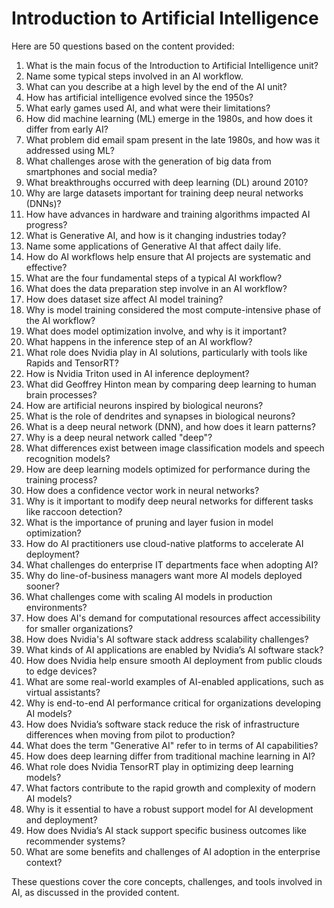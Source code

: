 # Introduction to Artificial Intelligence

Here are 50 questions based on the content provided:

1. What is the main focus of the Introduction to Artificial Intelligence unit?
2. Name some typical steps involved in an AI workflow.
3. What can you describe at a high level by the end of the AI unit?
4. How has artificial intelligence evolved since the 1950s?
5. What early games used AI, and what were their limitations?
6. How did machine learning (ML) emerge in the 1980s, and how does it differ from early AI?
7. What problem did email spam present in the late 1980s, and how was it addressed using ML?
8. What challenges arose with the generation of big data from smartphones and social media?
9. What breakthroughs occurred with deep learning (DL) around 2010?
10. Why are large datasets important for training deep neural networks (DNNs)?
11. How have advances in hardware and training algorithms impacted AI progress?
12. What is Generative AI, and how is it changing industries today?
13. Name some applications of Generative AI that affect daily life.
14. How do AI workflows help ensure that AI projects are systematic and effective?
15. What are the four fundamental steps of a typical AI workflow?
16. What does the data preparation step involve in an AI workflow?
17. How does dataset size affect AI model training?
18. Why is model training considered the most compute-intensive phase of the AI workflow?
19. What does model optimization involve, and why is it important?
20. What happens in the inference step of an AI workflow?
21. What role does Nvidia play in AI solutions, particularly with tools like Rapids and TensorRT?
22. How is Nvidia Triton used in AI inference deployment?
23. What did Geoffrey Hinton mean by comparing deep learning to human brain processes?
24. How are artificial neurons inspired by biological neurons?
25. What is the role of dendrites and synapses in biological neurons?
26. What is a deep neural network (DNN), and how does it learn patterns?
27. Why is a deep neural network called "deep"?
28. What differences exist between image classification models and speech recognition models?
29. How are deep learning models optimized for performance during the training process?
30. How does a confidence vector work in neural networks?
31. Why is it important to modify deep neural networks for different tasks like raccoon detection?
32. What is the importance of pruning and layer fusion in model optimization?
33. How do AI practitioners use cloud-native platforms to accelerate AI deployment?
34. What challenges do enterprise IT departments face when adopting AI?
35. Why do line-of-business managers want more AI models deployed sooner?
36. What challenges come with scaling AI models in production environments?
37. How does AI's demand for computational resources affect accessibility for smaller organizations?
38. How does Nvidia's AI software stack address scalability challenges?
39. What kinds of AI applications are enabled by Nvidia’s AI software stack?
40. How does Nvidia help ensure smooth AI deployment from public clouds to edge devices?
41. What are some real-world examples of AI-enabled applications, such as virtual assistants?
42. Why is end-to-end AI performance critical for organizations developing AI models?
43. How does Nvidia’s software stack reduce the risk of infrastructure differences when moving from pilot to production?
44. What does the term "Generative AI" refer to in terms of AI capabilities?
45. How does deep learning differ from traditional machine learning in AI?
46. What role does Nvidia TensorRT play in optimizing deep learning models?
47. What factors contribute to the rapid growth and complexity of modern AI models?
48. Why is it essential to have a robust support model for AI development and deployment?
49. How does Nvidia’s AI stack support specific business outcomes like recommender systems?
50. What are some benefits and challenges of AI adoption in the enterprise context?

These questions cover the core concepts, challenges, and tools involved in AI, as discussed in the provided content.